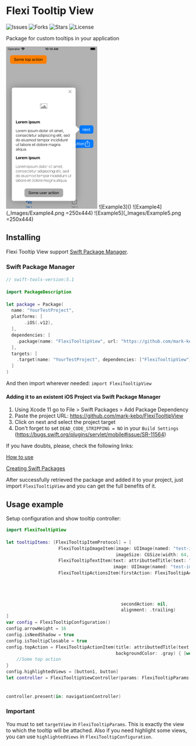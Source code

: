 # Flexi Tooltip View
![Issues](https://img.shields.io/github/issues/mark-kebo/FlexiTooltipView) ![Forks](https://img.shields.io/github/forks/mark-kebo/FlexiTooltipView) ![Stars](https://img.shields.io/github/stars/mark-kebo/FlexiTooltipView) ![License](https://img.shields.io/github/license/mark-kebo/FlexiTooltipView) 

Package for custom tooltips in your application

<img width="250" height="444" alt="Example 1" src="_Images/Example3.png">
![Example3]() ![Example4](_Images/Example4.png =250x444) ![Example5](_Images/Example5.png =250x444)

## Installing
Flexi Tooltip View support [Swift Package Manager](https://www.swift.org/package-manager/).

### Swift Package Manager
``` swift
// swift-tools-version:5.1

import PackageDescription

let package = Package(
  name: "YourTestProject",
  platforms: [
       .iOS(.v12),
  ],
  dependencies: [
    .package(name: "FlexiTooltipView", url: "https://github.com/mark-kebo/FlexiTooltipView", from: "1.0.0")
  ],
  targets: [
    .target(name: "YourTestProject", dependencies: ["FlexiTooltipView"])
  ]
)
```
And then import wherever needed: ```import FlexiTooltipView```

#### Adding it to an existent iOS Project via Swift Package Manager

1. Using Xcode 11 go to File > Swift Packages > Add Package Dependency
2. Paste the project URL: https://github.com/mark-kebo/FlexiTooltipView
3. Click on next and select the project target
4. Don't forget to set `DEAD_CODE_STRIPPING = NO` in your `Build Settings` (https://bugs.swift.org/plugins/servlet/mobile#issue/SR-11564)

If you have doubts, please, check the following links:

[How to use](https://developer.apple.com/videos/play/wwdc2019/408/)

[Creating Swift Packages](https://developer.apple.com/videos/play/wwdc2019/410/)

After successfully retrieved the package and added it to your project, just import `FlexiTooltipView` and you can get the full benefits of it.

## Usage example

Setup configuration and show tooltip controller:

``` swift
import FlexiTooltipView

let tooltipItems: [FlexiTooltipItemProtocol] = [
                    FlexiTooltipImageItem(image: UIImage(named: "test-image"), 
                                          imageSize: CGSize(width: 64, height: 64)),
                    FlexiTooltipTextItem(text: attributtedTitle(text: "Test", weight: .light), 
                                         image: UIImage(named: "test-image")),
                    FlexiTooltipActionsItem(firstAction: FlexiTooltipActionItem(title: attributtedTitle(text: "cancel", weight: .regular),
                                                                                backgroundColor: .systemYellow,
                                                                                completion: { [weak self] in
                                                                                    //Some action
                                                                                }),
                                            secondAction: nil,
                                            alignment: .trailing)
]
var config = FlexiTooltipConfiguration()
config.arrowHeight = 16
config.isNeedShadow = true
config.isTooltipClosable = true
config.topAction = FlexiTooltipActionItem(title: attributtedTitle(text: "Close", weight: .regular),
                                          backgroundColor: .gray) { [weak self] in
    //Some top action
}
config.highlightedViews = [button1, button]
let controller = FlexiTooltipViewController(params: FlexiTooltipParams(tooltipItems: tooltipItems,
                                                                       targetView: button,
                                                                       configuration: config))
controller.present(in: navigationController)

```
### Important

You must to set `targetView` in `FlexiTooltipParams`. This is exactly the view to which the tooltip will be attached.
Also if you need highlight some views, you can use `highlightedViews` in `FlexiTooltipConfiguration`.
